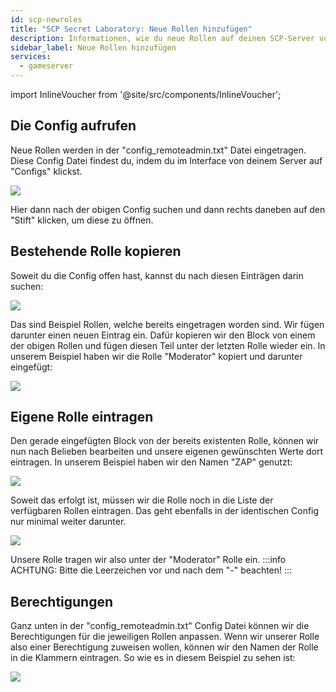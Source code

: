 ```yaml
---
id: scp-newroles
title: "SCP Secret Laboratory: Neue Rollen hinzufügen"
description: Informationen, wie du neue Rollen auf deinen SCP-Server von ZAP-Hosting hinzufügen kannst - ZAP-Hosting.com Dokumentation
sidebar_label: Neue Rollen hinzufügen
services:
  - gameserver
---
```


import InlineVoucher from '@site/src/components/InlineVoucher';

<InlineVoucher />

## Die Config aufrufen
Neue Rollen werden in der "config_remoteadmin.txt" Datei eingetragen. Diese Config Datei findest du, indem du im Interface von deinem Server auf "Configs" klickst.

![](https://screensaver01.zap-hosting.com/index.php/s/inncMNT4cZn9ptm/preview)

Hier dann nach der obigen Config suchen und dann rechts daneben auf den "Stift" klicken, um diese zu öffnen.

## Bestehende Rolle kopieren
Soweit du die Config offen hast, kannst du nach diesen Einträgen darin suchen:

![](https://screensaver01.zap-hosting.com/index.php/s/f34PZKctgQ6b3Za/preview)

Das sind Beispiel Rollen, welche bereits eingetragen worden sind.
Wir fügen darunter einen neuen Eintrag ein.
Dafür kopieren wir den Block von einem der obigen Rollen und fügen diesen Teil unter der letzten Rolle wieder ein.
In unserem Beispiel haben wir die Rolle "Moderator" kopiert und darunter eingefügt:

![](https://screensaver01.zap-hosting.com/index.php/s/KzLSNrG3XfxJpPf/preview)

## Eigene Rolle eintragen
Den gerade eingefügten Block von der bereits existenten Rolle, können wir nun nach Belieben bearbeiten und unsere eigenen gewünschten Werte dort eintragen. In unserem Beispiel haben wir den Namen "ZAP" genutzt:

![](https://screensaver01.zap-hosting.com/index.php/s/dznJH8R8s5g5p8K/preview)

Soweit das erfolgt ist, müssen wir die Rolle noch in die Liste der verfügbaren Rollen eintragen.
Das geht ebenfalls in der identischen Config nur minimal weiter darunter.

![](https://screensaver01.zap-hosting.com/index.php/s/5YoBQTR5E9t4Py3/preview)

Unsere Rolle tragen wir also unter der "Moderator" Rolle ein.
:::info
ACHTUNG: Bitte die Leerzeichen vor und nach dem "-" beachten!
:::

## Berechtigungen
Ganz unten in der "config_remoteadmin.txt" Config Datei können wir die Berechtigungen für die jeweiligen Rollen anpassen.
Wenn wir unserer Rolle also einer Berechtigung zuweisen wollen, können wir den Namen der Rolle in die Klammern eintragen.
So wie es in diesem Beispiel zu sehen ist:

![](https://screensaver01.zap-hosting.com/index.php/s/Yz764keXiisoBbw/preview)
